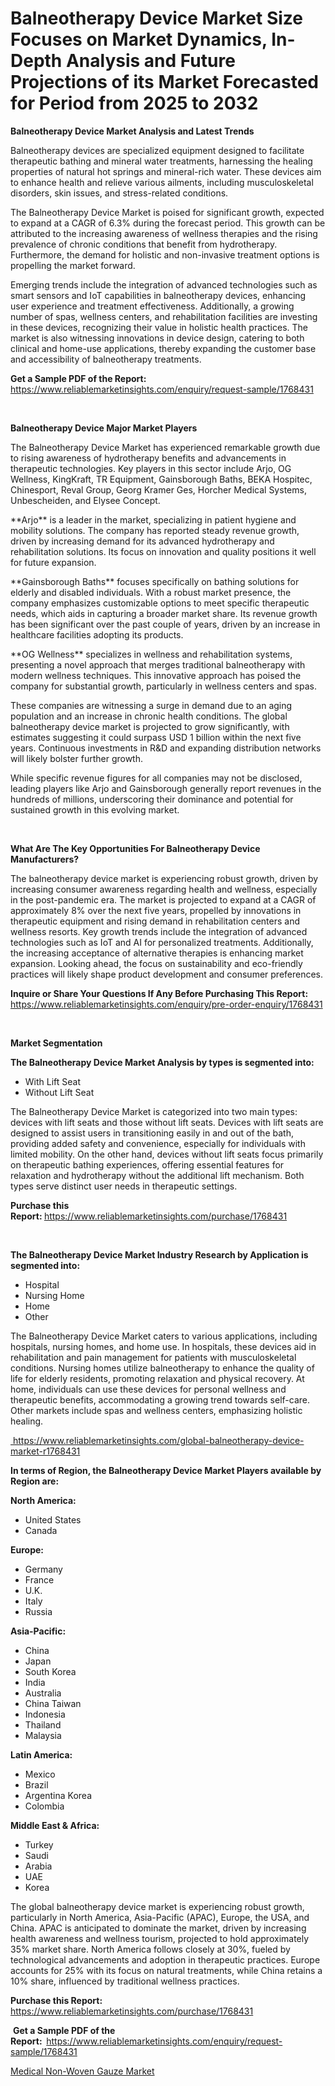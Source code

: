 <p><h1>Balneotherapy Device Market Size Focuses on Market Dynamics, In-Depth Analysis and Future Projections of its Market Forecasted for Period from 2025 to 2032</h1></p><p><strong>Balneotherapy Device Market Analysis and Latest Trends</strong></p>
<p><p>Balneotherapy devices are specialized equipment designed to facilitate therapeutic bathing and mineral water treatments, harnessing the healing properties of natural hot springs and mineral-rich water. These devices aim to enhance health and relieve various ailments, including musculoskeletal disorders, skin issues, and stress-related conditions.</p><p>The Balneotherapy Device Market is poised for significant growth, expected to expand at a CAGR of 6.3% during the forecast period. This growth can be attributed to the increasing awareness of wellness therapies and the rising prevalence of chronic conditions that benefit from hydrotherapy. Furthermore, the demand for holistic and non-invasive treatment options is propelling the market forward. </p><p>Emerging trends include the integration of advanced technologies such as smart sensors and IoT capabilities in balneotherapy devices, enhancing user experience and treatment effectiveness. Additionally, a growing number of spas, wellness centers, and rehabilitation facilities are investing in these devices, recognizing their value in holistic health practices. The market is also witnessing innovations in device design, catering to both clinical and home-use applications, thereby expanding the customer base and accessibility of balneotherapy treatments.</p></p>
<p><strong>Get a Sample PDF of the Report:&nbsp;</strong> <a href="https://www.reliablemarketinsights.com/enquiry/request-sample/1768431?utm_campaign=2945&utm_medium=2&utm_source=Github&utm_content=ia&utm_term=05032025&utm_id=balneotherapy-device">https://www.reliablemarketinsights.com/enquiry/request-sample/1768431</a></p>
<p>&nbsp;</p>
<p><strong>Balneotherapy Device Major Market Players</strong></p>
<p><p>The Balneotherapy Device Market has experienced remarkable growth due to rising awareness of hydrotherapy benefits and advancements in therapeutic technologies. Key players in this sector include Arjo, OG Wellness, KingKraft, TR Equipment, Gainsborough Baths, BEKA Hospitec, Chinesport, Reval Group, Georg Kramer Ges, Horcher Medical Systems, Unbescheiden, and Elysee Concept.</p><p>**Arjo** is a leader in the market, specializing in patient hygiene and mobility solutions. The company has reported steady revenue growth, driven by increasing demand for its advanced hydrotherapy and rehabilitation solutions. Its focus on innovation and quality positions it well for future expansion.</p><p>**Gainsborough Baths** focuses specifically on bathing solutions for elderly and disabled individuals. With a robust market presence, the company emphasizes customizable options to meet specific therapeutic needs, which aids in capturing a broader market share. Its revenue growth has been significant over the past couple of years, driven by an increase in healthcare facilities adopting its products.</p><p>**OG Wellness** specializes in wellness and rehabilitation systems, presenting a novel approach that merges traditional balneotherapy with modern wellness techniques. This innovative approach has poised the company for substantial growth, particularly in wellness centers and spas.</p><p>These companies are witnessing a surge in demand due to an aging population and an increase in chronic health conditions. The global balneotherapy device market is projected to grow significantly, with estimates suggesting it could surpass USD 1 billion within the next five years. Continuous investments in R&D and expanding distribution networks will likely bolster further growth.</p><p>While specific revenue figures for all companies may not be disclosed, leading players like Arjo and Gainsborough generally report revenues in the hundreds of millions, underscoring their dominance and potential for sustained growth in this evolving market.</p></p>
<p>&nbsp;</p>
<p><strong>What Are The Key Opportunities For Balneotherapy Device Manufacturers?</strong></p>
<p><p>The balneotherapy device market is experiencing robust growth, driven by increasing consumer awareness regarding health and wellness, especially in the post-pandemic era. The market is projected to expand at a CAGR of approximately 8% over the next five years, propelled by innovations in therapeutic equipment and rising demand in rehabilitation centers and wellness resorts. Key growth trends include the integration of advanced technologies such as IoT and AI for personalized treatments. Additionally, the increasing acceptance of alternative therapies is enhancing market expansion. Looking ahead, the focus on sustainability and eco-friendly practices will likely shape product development and consumer preferences.</p></p>
<p><strong>Inquire or Share Your Questions If Any Before Purchasing This Report:</strong> <a href="https://www.reliablemarketinsights.com/enquiry/pre-order-enquiry/1768431?utm_campaign=2945&utm_medium=2&utm_source=Github&utm_content=ia&utm_term=05032025&utm_id=balneotherapy-device">https://www.reliablemarketinsights.com/enquiry/pre-order-enquiry/1768431</a></p>
<p>&nbsp;</p>
<p><strong>Market Segmentation</strong></p>
<p><strong>The Balneotherapy Device Market Analysis by types is segmented into:</strong></p>
<p><ul><li>With Lift Seat</li><li>Without Lift Seat</li></ul></p>
<p><p>The Balneotherapy Device Market is categorized into two main types: devices with lift seats and those without lift seats. Devices with lift seats are designed to assist users in transitioning easily in and out of the bath, providing added safety and convenience, especially for individuals with limited mobility. On the other hand, devices without lift seats focus primarily on therapeutic bathing experiences, offering essential features for relaxation and hydrotherapy without the additional lift mechanism. Both types serve distinct user needs in therapeutic settings.</p></p>
<p><strong>Purchase this Report:&nbsp;</strong><a href="https://www.reliablemarketinsights.com/purchase/1768431?utm_campaign=2945&utm_medium=2&utm_source=Github&utm_content=ia&utm_term=05032025&utm_id=balneotherapy-device">https://www.reliablemarketinsights.com/purchase/1768431</a></p>
<p>&nbsp;</p>
<p><strong>The Balneotherapy Device Market Industry Research by Application is segmented into:</strong></p>
<p><ul><li>Hospital</li><li>Nursing Home</li><li>Home</li><li>Other</li></ul></p>
<p><p>The Balneotherapy Device Market caters to various applications, including hospitals, nursing homes, and home use. In hospitals, these devices aid in rehabilitation and pain management for patients with musculoskeletal conditions. Nursing homes utilize balneotherapy to enhance the quality of life for elderly residents, promoting relaxation and physical recovery. At home, individuals can use these devices for personal wellness and therapeutic benefits, accommodating a growing trend towards self-care. Other markets include spas and wellness centers, emphasizing holistic healing.</p></p>
<p><a href="https://www.reliablemarketinsights.com/global-balneotherapy-device-market-r1768431?utm_campaign=2945&utm_medium=2&utm_source=Github&utm_content=ia&utm_term=05032025&utm_id=balneotherapy-device">&nbsp;https://www.reliablemarketinsights.com/global-balneotherapy-device-market-r1768431</a></p>
<p><strong>In terms of Region, the Balneotherapy Device Market Players available by Region are:</strong></p>
<p>
    <p> <strong> North America: </strong>
        <ul>
            <li>United States</li>
            <li>Canada</li>
        </ul>
        </p> 
    <p> <strong> Europe: </strong>
        <ul>
            <li>Germany</li>
            <li>France</li>
            <li>U.K.</li>
            <li>Italy</li>
            <li>Russia</li>
        </ul>
        </p> 
    <p> <strong> Asia-Pacific: </strong>
        <ul>
            <li>China</li>
            <li>Japan</li>
            <li>South Korea</li>
            <li>India</li>
            <li>Australia</li>
            <li>China Taiwan</li>
            <li>Indonesia</li>
            <li>Thailand</li>
            <li>Malaysia</li>
        </ul>
        </p> 
    <p> <strong> Latin America: </strong>
        <ul>
            <li>Mexico</li>
            <li>Brazil</li>
            <li>Argentina Korea</li>
            <li>Colombia</li>
        </ul>
        </p> 
    <p> <strong> Middle East & Africa: </strong>
        <ul>
            <li>Turkey</li>
            <li>Saudi</li>
            <li>Arabia</li>
            <li>UAE</li>
            <li>Korea</li>
        </ul>
    </p>
    </p>
<p><p>The global balneotherapy device market is experiencing robust growth, particularly in North America, Asia-Pacific (APAC), Europe, the USA, and China. APAC is anticipated to dominate the market, driven by increasing health awareness and wellness tourism, projected to hold approximately 35% market share. North America follows closely at 30%, fueled by technological advancements and adoption in therapeutic practices. Europe accounts for 25% with its focus on natural treatments, while China retains a 10% share, influenced by traditional wellness practices.</p></p>
<p><strong>Purchase this Report: </strong><a href="https://www.reliablemarketinsights.com/purchase/1768431?utm_campaign=2945&utm_medium=2&utm_source=Github&utm_content=ia&utm_term=05032025&utm_id=balneotherapy-device">https://www.reliablemarketinsights.com/purchase/1768431</a></p>
<p>&nbsp;<strong>Get a Sample PDF of the Report:&nbsp;&nbsp;</strong><a href="https://www.reliablemarketinsights.com/enquiry/request-sample/1768431?utm_campaign=2945&utm_medium=2&utm_source=Github&utm_content=ia&utm_term=05032025&utm_id=balneotherapy-device">https://www.reliablemarketinsights.com/enquiry/request-sample/1768431</a></p>
<p><strong></strong></p>
<p><p><a href="https://github.com/ternainglin/Market-Research-Report-List-1/blob/main/medical-non-woven-gauze-market.md?utm_campaign=2945&utm_medium=2&utm_source=Github&utm_content=ia&utm_term=05032025&utm_id=balneotherapy-device">Medical Non-Woven Gauze Market</a></p></p>